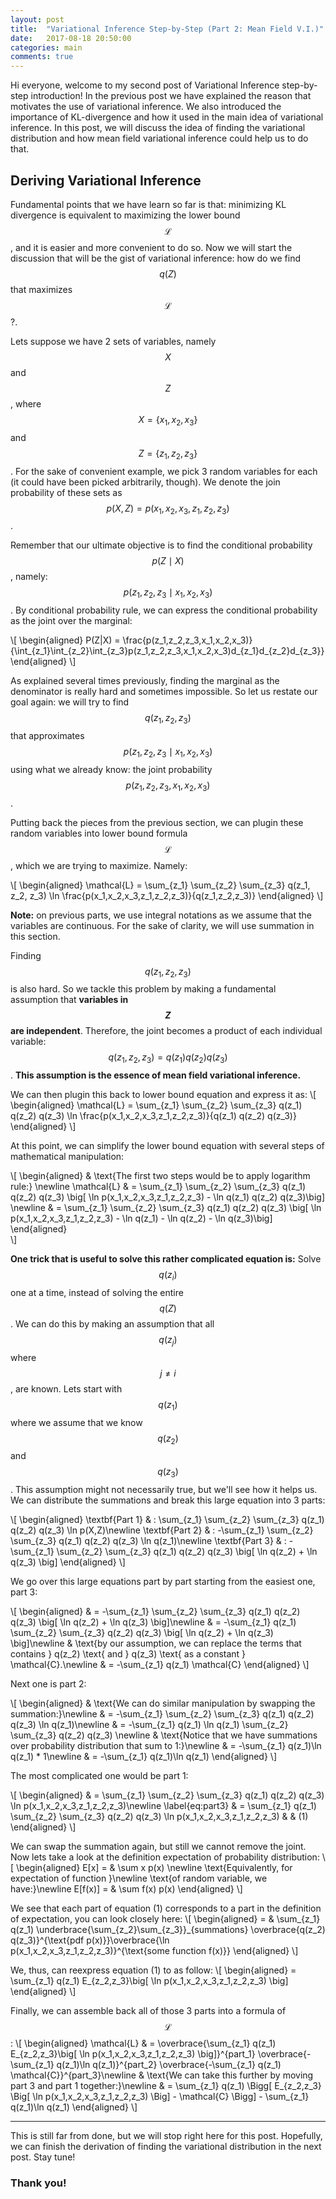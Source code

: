 ```yaml
---
layout: post
title:  "Variational Inference Step-by-Step (Part 2: Mean Field V.I.)"
date:   2017-08-18 20:50:00
categories: main
comments: true
---
```

Hi everyone, welcome to my second post of Variational Inference step-by-step introduction! In the previous post we have explained the reason that motivates the use of variational inference. We also introduced the importance of KL-divergence and how it used in the main idea of variational inference. In this post, we will discuss the idea of finding the variational distribution and how mean field variational inference could help us to do that.

## Deriving Variational Inference
Fundamental points that we have learn so far is that: minimizing KL divergence is equivalent to maximizing the lower bound $$\mathcal{L}$$, and it is easier and more convenient to do so. Now we will start the discussion that will be the gist of variational inference: how do we find $$q(Z)$$ that maximizes $$\mathcal{L}$$?.

Lets suppose we have 2 sets of variables, namely $$X$$ and $$Z$$, where $$X = \{x_1, x_2, x_3\}$$ and $$Z = \{z_1, z_2, z_3\}$$. For the sake of convenient example, we pick 3 random variables for each (it could have been picked arbitrarily, though). We denote the join probability of these sets as $$p(X, Z) = p(x_1,x_2,x_3,z_1,z_2,z_3)$$.

Remember that our ultimate objective is to find the conditional probability $$p(Z \mid X)$$, namely: $$p(z_1, z_2, z_3 \mid x_1, x_2,x_3)$$. By conditional probability rule, we can express the conditional probability as the joint over the marginal:

\\[
\begin{aligned}
P(Z|X) = \frac{p(z_1,z_2,z_3,x_1,x_2,x_3)}
{\int_{z_1}\int_{z_2}\int_{z_3}p(z_1,z_2,z_3,x_1,x_2,x_3)d_{z_1}d_{z_2}d_{z_3}}
\end{aligned}
\\]

As explained several times previously, finding the marginal as the denominator is really hard and sometimes impossible. So let us restate our goal again: we will try to find $$q(z_1,z_2,z_3)$$ that approximates $$p(z_1, z_2, z_3\mid x_1, x_2,x_3)$$ using what we already know: the joint probability $$p(z_1, z_2, z_3, x_1, x_2,x_3)$$.

Putting back the pieces from the previous section, we can plugin these random variables into lower bound formula $$\mathcal{L}$$, which we are trying to maximize. Namely:

\\[
\begin{aligned}
\mathcal{L} = \sum_{z_1} \sum_{z_2} \sum_{z_3} q(z_1, z_2, z_3) \ln \frac{p(x_1,x_2,x_3,z_1,z_2,z_3)}{q(z_1,z_2,z_3)}
\end{aligned}
\\]

**Note:** on previous parts, we use integral notations as we assume that the variables are continuous. For the sake of clarity, we will use summation in this section.

Finding $$q(z_1,z_2,z_3)$$ is also hard. So we tackle this problem by making a fundamental assumption that **variables in $$Z$$ are independent**. Therefore, the joint becomes a product of each individual variable: $$q(z_1,z_2,z_3) = q(z_1) q(z_2) q(z_3)$$. **This assumption is the essence of mean field variational inference.**

We can then plugin this back to lower bound equation and express it as:
\\[
\begin{aligned}
\mathcal{L} = \sum_{z_1} \sum_{z_2} \sum_{z_3} q(z_1) q(z_2) q(z_3) \ln \frac{p(x_1,x_2,x_3,z_1,z_2,z_3)}{q(z_1) q(z_2) q(z_3)}
\end{aligned}
\\]

At this point, we can simplify the lower bound equation with several steps of mathematical manipulation:

\\[
\begin{aligned}
& \text{The first two steps would be to apply logarithm rule:} \newline
  \mathcal{L}
  	& = \sum_{z_1} \sum_{z_2} \sum_{z_3} q(z_1) q(z_2) q(z_3) \big[ \ln p(x_1,x_2,x_3,z_1,z_2,z_3) - \ln q(z_1) q(z_2) q(z_3)\big] \newline
  	& = \sum_{z_1} \sum_{z_2} \sum_{z_3} q(z_1) q(z_2) q(z_3) \big[ \ln p(x_1,x_2,x_3,z_1,z_2,z_3) - \ln q(z_1) - \ln q(z_2) - \ln q(z_3)\big]
\end{aligned}  
\\]

**One trick that is useful to solve this rather complicated equation is:** Solve $$q(z_i)$$ one at a time, instead of solving the entire $$q(Z)$$. We can do this by making an assumption that all $$q(z_j)$$  where $$j \neq i$$, are known. Lets start with  $$q(z_1)$$ where we assume that we know $$q(z_2)$$ and $$q(z_3)$$.
This assumption might not necessarily true, but we'll see how it helps us.
We can distribute the summations and break this large equation into 3 parts:

\\[
\begin{aligned}
\textbf{Part 1} & : \sum_{z_1} \sum_{z_2} \sum_{z_3} q(z_1) q(z_2) q(z_3) \ln p(X,Z)\newline
\textbf{Part 2} & : -\sum_{z_1} \sum_{z_2} \sum_{z_3} q(z_1) q(z_2) q(z_3) \ln q(z_1)\newline
\textbf{Part 3} & : -\sum_{z_1} \sum_{z_2} \sum_{z_3} q(z_1) q(z_2) q(z_3) \big[ \ln q(z_2) + \ln q(z_3) \big]
\end{aligned}
\\]

We go over this large equations part by part starting from the easiest one, part 3:

\\[
\begin{aligned}
& = -\sum_{z_1} \sum_{z_2} \sum_{z_3} q(z_1) q(z_2) q(z_3) \big[ \ln q(z_2) + \ln q(z_3) \big]\newline
& = -\sum_{z_1} q(z_1) \sum_{z_2} \sum_{z_3} q(z_2) q(z_3) \big[ \ln q(z_2) + \ln q(z_3) \big]\newline
& \text{by our assumption, we can replace the terms that contains } q(z_2) \text{ and } q(z_3) \text{ as a constant } \mathcal{C}.\newline
& = -\sum_{z_1} q(z_1) \mathcal{C}
\end{aligned}
\\]

Next one is part 2:

\\[
\begin{aligned}
& \text{We can do similar manipulation by swapping the summation:}\newline
& = -\sum_{z_1} \sum_{z_2} \sum_{z_3} q(z_1) q(z_2) q(z_3) \ln q(z_1)\newline
& = -\sum_{z_1} q(z_1) \ln q(z_1) \sum_{z_2} \sum_{z_3} q(z_2) q(z_3) \newline
& \text{Notice that we have summations over probability distribution that sum to 1:}\newline
& = -\sum_{z_1} q(z_1)\ln q(z_1) * 1\newline
& = -\sum_{z_1} q(z_1)\ln q(z_1)
\end{aligned}
\\]

The most complicated one would be part 1:

\\[
\begin{aligned}
& = \sum_{z_1} \sum_{z_2} \sum_{z_3} q(z_1) q(z_2) q(z_3) \ln p(x_1,x_2,x_3,z_1,z_2,z_3)\newline
\label{eq:part3}
& = \sum_{z_1} q(z_1) \sum_{z_2} \sum_{z_3} q(z_2) q(z_3) \ln p(x_1,x_2,x_3,z_1,z_2,z_3) & & (1)
\end{aligned}
\\]

We can swap the summation again, but still we cannot remove the joint. Now lets take a look at the definition expectation of probability distribution:
\\[
\begin{aligned}
E[x] = & \sum x p(x) \newline
\text{Equivalently, for expectation of function }\newline
\text{of random variable, we have:}\newline
E[f(x)] = & \sum f(x) p(x)
\end{aligned}
\\]

We see that each part of equation (1) corresponds to a part in the definition of expectation, you can look closely here:
\\[
\begin{aligned}
= & \sum_{z_1} q(z_1) \underbrace{\sum_{z_2}\sum_{z_3}}_{summations} \overbrace{q(z_2) q(z_3)}^{\text{pdf p(x)}}\overbrace{\ln p(x_1,x_2,x_3,z_1,z_2,z_3)}^{\text{some function f(x)}}
\end{aligned} 
\\]

We, thus, can reexpress equation (1) to as follow:
\\[
\begin{aligned}
= \sum_{z_1} q(z_1) E_{z_2,z_3}\big[ \ln p(x_1,x_2,x_3,z_1,z_2,z_3) \big]
\end{aligned}
\\]

Finally, we can assemble back all of those 3 parts into a formula of $$\mathcal{L}$$:
\\[
\begin{aligned}
\mathcal{L}
& = \overbrace{\sum_{z_1} q(z_1) E_{z_2,z_3}\big[ \ln p(x_1,x_2,x_3,z_1,z_2,z_3) \big]}^{part_1}
 \overbrace{- \sum_{z_1} q(z_1)\ln q(z_1)}^{part_2} \overbrace{-\sum_{z_1} q(z_1) \mathcal{C}}^{part_3}\newline
& \text{We can take this further by moving part 3 and part 1 together:}\newline
& = \sum_{z_1} q(z_1) \Bigg[ E_{z_2,z_3} \Big[ \ln p(x_1,x_2,x_3,z_1,z_2,z_3) \Big] - \mathcal{C} \Bigg] - \sum_{z_1} q(z_1)\ln q(z_1)
\end{aligned}
\\]

---

This is still far from done, but we will stop right here for this post. Hopefully, we can finish the derivation of finding the variational distribution in the next post. Stay tune!

### Thank you!

[jekyll-gh]: https://github.com/mojombo/jekyll
[jekyll]:    http://jekyllrb.com